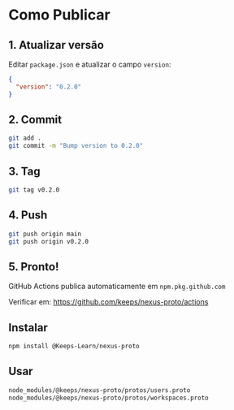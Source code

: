 # Como Publicar

## 1. Atualizar versão

Editar `package.json` e atualizar o campo `version`:

```json
{
  "version": "0.2.0"
}
```

## 2. Commit

```bash
git add .
git commit -m "Bump version to 0.2.0"
```

## 3. Tag

```bash
git tag v0.2.0
```

## 4. Push

```bash
git push origin main
git push origin v0.2.0
```

## 5. Pronto!

GitHub Actions publica automaticamente em `npm.pkg.github.com`

Verificar em: https://github.com/keeps/nexus-proto/actions

## Instalar

```bash
npm install @Keeps-Learn/nexus-proto
```

## Usar

```bash
node_modules/@keeps/nexus-proto/protos/users.proto
node_modules/@keeps/nexus-proto/protos/workspaces.proto
```

